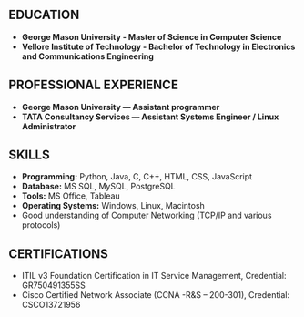 ## EDUCATION
* **George Mason University - Master of Science in Computer Science** 
* **Vellore Institute of Technology - Bachelor of Technology in Electronics and Communications Engineering** 


## PROFESSIONAL EXPERIENCE
* **George Mason University — Assistant programmer**  
* **TATA Consultancy Services — Assistant Systems Engineer / Linux Administrator**  

## SKILLS
* **Programming:** Python, Java, C, C++, HTML, CSS, JavaScript
* **Database:** MS SQL, MySQL, PostgreSQL
* **Tools:** MS Office, Tableau
* **Operating Systems:** Windows, Linux, Macintosh
* Good understanding of Computer Networking (TCP/IP and various protocols)

## CERTIFICATIONS
* ITIL v3 Foundation Certification in IT Service Management, Credential: GR750491355SS
* Cisco Certified Network Associate (CCNA -R&S – 200-301), Credential: CSCO13721956
